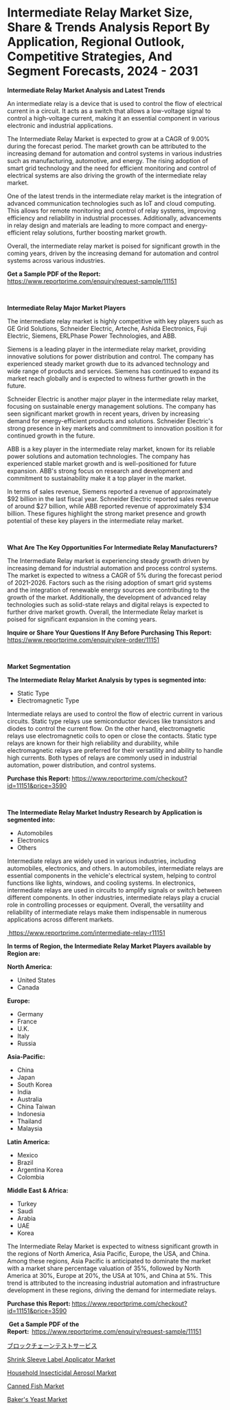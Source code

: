 <p><h1>Intermediate Relay Market Size, Share & Trends Analysis Report By Application, Regional Outlook, Competitive Strategies, And Segment Forecasts, 2024 - 2031</h1></p><p><strong>Intermediate Relay Market Analysis and Latest Trends</strong></p>
<p><p>An intermediate relay is a device that is used to control the flow of electrical current in a circuit. It acts as a switch that allows a low-voltage signal to control a high-voltage current, making it an essential component in various electronic and industrial applications.</p><p>The Intermediate Relay Market is expected to grow at a CAGR of 9.00% during the forecast period. The market growth can be attributed to the increasing demand for automation and control systems in various industries such as manufacturing, automotive, and energy. The rising adoption of smart grid technology and the need for efficient monitoring and control of electrical systems are also driving the growth of the intermediate relay market.</p><p>One of the latest trends in the intermediate relay market is the integration of advanced communication technologies such as IoT and cloud computing. This allows for remote monitoring and control of relay systems, improving efficiency and reliability in industrial processes. Additionally, advancements in relay design and materials are leading to more compact and energy-efficient relay solutions, further boosting market growth.</p><p>Overall, the intermediate relay market is poised for significant growth in the coming years, driven by the increasing demand for automation and control systems across various industries.</p></p>
<p><strong>Get a Sample PDF of the Report:&nbsp;</strong> <a href="https://www.reportprime.com/enquiry/request-sample/11151">https://www.reportprime.com/enquiry/request-sample/11151</a></p>
<p>&nbsp;</p>
<p><strong>Intermediate Relay Major Market Players</strong></p>
<p><p>The intermediate relay market is highly competitive with key players such as GE Grid Solutions, Schneider Electric, Arteche, Ashida Electronics, Fuji Electric, Siemens, ERLPhase Power Technologies, and ABB. </p><p>Siemens is a leading player in the intermediate relay market, providing innovative solutions for power distribution and control. The company has experienced steady market growth due to its advanced technology and wide range of products and services. Siemens has continued to expand its market reach globally and is expected to witness further growth in the future.</p><p>Schneider Electric is another major player in the intermediate relay market, focusing on sustainable energy management solutions. The company has seen significant market growth in recent years, driven by increasing demand for energy-efficient products and solutions. Schneider Electric's strong presence in key markets and commitment to innovation position it for continued growth in the future.</p><p>ABB is a key player in the intermediate relay market, known for its reliable power solutions and automation technologies. The company has experienced stable market growth and is well-positioned for future expansion. ABB's strong focus on research and development and commitment to sustainability make it a top player in the market.</p><p>In terms of sales revenue, Siemens reported a revenue of approximately $92 billion in the last fiscal year. Schneider Electric reported sales revenue of around $27 billion, while ABB reported revenue of approximately $34 billion. These figures highlight the strong market presence and growth potential of these key players in the intermediate relay market.</p></p>
<p>&nbsp;</p>
<p><strong>What Are The Key Opportunities For Intermediate Relay Manufacturers?</strong></p>
<p><p>The Intermediate Relay market is experiencing steady growth driven by increasing demand for industrial automation and process control systems. The market is expected to witness a CAGR of 5% during the forecast period of 2021-2026. Factors such as the rising adoption of smart grid systems and the integration of renewable energy sources are contributing to the growth of the market. Additionally, the development of advanced relay technologies such as solid-state relays and digital relays is expected to further drive market growth. Overall, the Intermediate Relay market is poised for significant expansion in the coming years.</p></p>
<p><strong>Inquire or Share Your Questions If Any Before Purchasing This Report:</strong> <a href="https://www.reportprime.com/enquiry/pre-order/11151">https://www.reportprime.com/enquiry/pre-order/11151</a></p>
<p>&nbsp;</p>
<p><strong>Market Segmentation</strong></p>
<p><strong>The Intermediate Relay Market Analysis by types is segmented into:</strong></p>
<p><ul><li>Static Type</li><li>Electromagnetic Type</li></ul></p>
<p><p>Intermediate relays are used to control the flow of electric current in various circuits. Static type relays use semiconductor devices like transistors and diodes to control the current flow. On the other hand, electromagnetic relays use electromagnetic coils to open or close the contacts. Static type relays are known for their high reliability and durability, while electromagnetic relays are preferred for their versatility and ability to handle high currents. Both types of relays are commonly used in industrial automation, power distribution, and control systems.</p></p>
<p><strong>Purchase this Report:&nbsp;</strong><a href="https://www.reportprime.com/checkout?id=11151&price=3590">https://www.reportprime.com/checkout?id=11151&price=3590</a></p>
<p>&nbsp;</p>
<p><strong>The Intermediate Relay Market Industry Research by Application is segmented into:</strong></p>
<p><ul><li>Automobiles</li><li>Electronics</li><li>Others</li></ul></p>
<p><p>Intermediate relays are widely used in various industries, including automobiles, electronics, and others. In automobiles, intermediate relays are essential components in the vehicle's electrical system, helping to control functions like lights, windows, and cooling systems. In electronics, intermediate relays are used in circuits to amplify signals or switch between different components. In other industries, intermediate relays play a crucial role in controlling processes or equipment. Overall, the versatility and reliability of intermediate relays make them indispensable in numerous applications across different markets.</p></p>
<p><a href="https://www.reportprime.com/intermediate-relay-r11151">&nbsp;https://www.reportprime.com/intermediate-relay-r11151</a></p>
<p><strong>In terms of Region, the Intermediate Relay Market Players available by Region are:</strong></p>
<p>
    <p> <strong> North America: </strong>
        <ul>
            <li>United States</li>
            <li>Canada</li>
        </ul>
        </p> 
    <p> <strong> Europe: </strong>
        <ul>
            <li>Germany</li>
            <li>France</li>
            <li>U.K.</li>
            <li>Italy</li>
            <li>Russia</li>
        </ul>
        </p> 
    <p> <strong> Asia-Pacific: </strong>
        <ul>
            <li>China</li>
            <li>Japan</li>
            <li>South Korea</li>
            <li>India</li>
            <li>Australia</li>
            <li>China Taiwan</li>
            <li>Indonesia</li>
            <li>Thailand</li>
            <li>Malaysia</li>
        </ul>
        </p> 
    <p> <strong> Latin America: </strong>
        <ul>
            <li>Mexico</li>
            <li>Brazil</li>
            <li>Argentina Korea</li>
            <li>Colombia</li>
        </ul>
        </p> 
    <p> <strong> Middle East & Africa: </strong>
        <ul>
            <li>Turkey</li>
            <li>Saudi</li>
            <li>Arabia</li>
            <li>UAE</li>
            <li>Korea</li>
        </ul>
    </p>
    </p>
<p><p>The Intermediate Relay Market is expected to witness significant growth in the regions of North America, Asia Pacific, Europe, the USA, and China. Among these regions, Asia Pacific is anticipated to dominate the market with a market share percentage valuation of 35%, followed by North America at 30%, Europe at 20%, the USA at 10%, and China at 5%. This trend is attributed to the increasing industrial automation and infrastructure development in these regions, driving the demand for intermediate relays.</p></p>
<p><strong>Purchase this Report: </strong><a href="https://www.reportprime.com/checkout?id=11151&price=3590">https://www.reportprime.com/checkout?id=11151&price=3590</a></p>
<p>&nbsp;<strong>Get a Sample PDF of the Report:&nbsp;&nbsp;</strong><a href="https://www.reportprime.com/enquiry/request-sample/11151">https://www.reportprime.com/enquiry/request-sample/11151</a></p>
<p><strong></strong></p>
<p><p><a href="https://github.com/hwbcz413288296/Market-Research-Report-List-2/blob/main/516751782336.md">ブロックチェーンテストサービス</a></p><p><a href="https://github.com/JermaineCrona2023/Market-Research-Report-List-1/blob/main/shrink-sleeve-label-applicator-market.md">Shrink Sleeve Label Applicator Market</a></p><p><a href="https://issuu.com/reportprime-2/docs/household-insecticidal-aerosol-market-size-2030.pp">Household Insecticidal Aerosol Market</a></p><p><a href="https://www.linkedin.com/pulse/canned-fish-market-exploring-share-trends-future-growth-iris-sight-y0s1c">Canned Fish Market</a></p><p><a href="https://www.linkedin.com/pulse/bakers-yeast-market-trends-analysis-forecasted-period-2024-2031-codwc">Baker's Yeast Market</a></p></p>